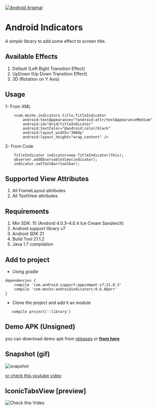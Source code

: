 [![Android Arsenal](https://img.shields.io/badge/Android%20Arsenal-Android%20Indicators-brightgreen.svg?style=flat)](https://android-arsenal.com/details/1/1401)

# Android Indicators

A simple library to add some effect to screen title.

## Available Effects
1. Default (Left Right Transition Effect)
2. UpDown (Up Down Transition Effect)
3. 3D (Rotation on Y Axis)

## Usage
1- From XML
```
    <com.moshx.indicators.title.TitleIndicator
        android:textAppearance="?android:attr/textAppearanceMedium"
        android:id="@+id/titleIndicator"
        android:textColor="@android:color/black"
        android:layout_width="300dp"
        android:layout_height="wrap_content" />
```
2- From Code
```
    TitleIndicator indicator=new TitleIndicator(this);
    observer.addObservableView(indicator);
    indicator.setToolBar(toolbar);
```

## Supported View Attributes
1. All FrameLayout attributes
2. All TextView attributes

## Requirements 
1. Min SDK: 15 (Android 4.0.3–4.0.4 Ice Cream Sandwich)
2. Android support library v7
3. Android SDK 21
4. Build Tool 21.1.2
5. Java 1.7 compilation

## Add to project
* Using gradle
```
dependencies {
    compile 'com.android.support:appcompat-v7:21.0.3'
    compile 'com.moshx:androidindicators:0.6.0@arr'
}
```

* Clone the project and add it as module
```
   compile project(':library')
```


## Demo APK (Unsigned)
you can download demo apk from [releases](https://github.com/MoshDev/AndroidIndicators/releases) or [**from here**](https://github.com/MoshDev/AndroidIndicators/releases/download/demo/app-debug.apk)

## Snapshot (gif)
![snapshot](https://raw.githubusercontent.com/MoshDev/AndroidIndicators/master/snapshots/2015-01-12%2019_42_02.gif)

[or check this youtube video](http://www.youtube.com/watch?v=UR9ae9WRpBI)


## IconicTabsView [preview]
![Check this Video](http://www.youtube.com/watch?v=706a5B_ql3g)



